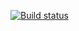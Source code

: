 [![Build status](https://ci.appveyor.com/api/projects/status/r15mtmux2reko8bb/branch/main?svg=true)](https://ci.appveyor.com/project/Darythefirst/java-aqa-patterns-1/branch/main)
